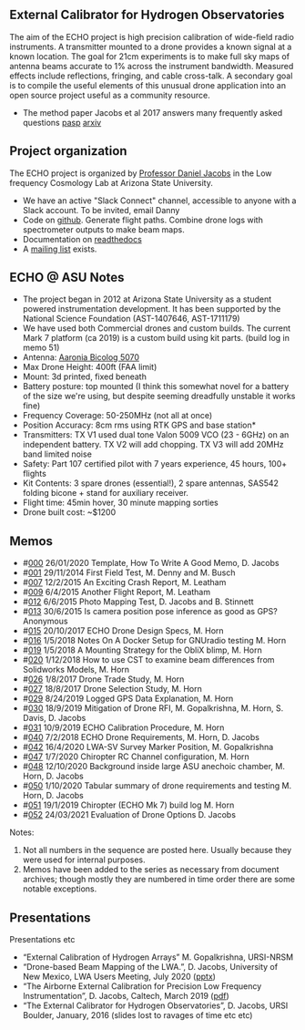 ---
---
## External Calibrator for Hydrogen Observatories

The aim of the ECHO project is high precision calibration of wide-field radio instruments. A transmitter mounted to a drone provides a known signal at a known location.  The goal for 21cm experiments is to make full sky maps of antenna beams accurate to 1% across the instrument bandwidth. Measured effects include reflections, fringing, and cable cross-talk.  A secondary goal is to compile the useful elements of this unusual drone application into an open source project useful as a community resource.


 * The method paper Jacobs et al 2017 answers many frequently asked questions [pasp](https://ui.adsabs.harvard.edu/abs/2017PASP..129c5002J/abstract) [arxiv](https://arxiv.org/abs/1610.02607)

## Project organization
The ECHO project is organized by [Professor Daniel Jacobs](danielcjacobs.com) in the Low frequency Cosmology Lab at Arizona State University.

 * We have an active "Slack Connect" channel, accessible to anyone with a Slack account. To be invited, email Danny
 * Code on [github](https://github.com/dannyjacobs/echo). Generate flight paths. Combine drone logs with spectrometer outputs to make beam maps.
 * Documentation on [readthedocs](https://external-calibrator-for-hydrogen-arrays-echo.readthedocs.io/)
 * A [mailing list](https://groups.google.com/d/forum/astro_echo) exists.

## ECHO @ ASU Notes
 * The project began in 2012 at Arizona State University as a student powered instrumentation development. It has been supported by the National Science Foundation (AST-1407646, AST-1711179)
 * We have used both Commercial drones and custom builds. The current Mark 7 platform (ca 2019) is a custom build using kit parts. (build log in memo 51)
 * Antenna: [Aaronia Bicolog 5070](https://aaronia.com/antennas/bicolog-series-biconical)
 * Max Drone Height: 400ft (FAA limit)
 * Mount: 3d printed, fixed beneath
 * Battery posture: top mounted (I think this somewhat novel for a battery of the size we're using, but despite seeming dreadfully unstable it works fine)
 * Frequency Coverage: 50-250MHz (not all at once)
 * Position Accuracy: 8cm rms using RTK GPS and base station*
 * Transmitters:  TX V1 used dual tone Valon 5009 VCO (23 - 6GHz) on an independent battery. TX V2 will add chopping. TX V3 will add 20MHz band limited noise
 * Safety: Part 107 certified pilot with 7 years experience, 45 hours, 100+ flights
 * Kit Contents: 3 spare drones (essential!), 2 spare antennas, SAS542 folding bicone + stand for auxiliary receiver.
 * Flight time: 45min hover, 30 minute mapping sorties
 * Drone built cost: ~$1200

## Memos
 * \#[000](http://danielcjacobs.com/uploads/ECHO_Memos/ECHO000_Memo_template.pdf) 26/01/2020 Template, How To Write A Good Memo, D. Jacobs
 * \#[001](http://danielcjacobs.com/uploads/ECHO_Memos/ECHO001_First_field_test_2014.pdf) 29/11/2014 First Field Test, M. Denny and M. Busch
 * \#[007](http://danielcjacobs.com/uploads/ECHO_Memos/ECHO007_Flight_Log_2015.pdf) 12/2/2015 An Exciting Crash Report, M. Leatham
 * \#[009](http://danielcjacobs.com/uploads/ECHO_Memos/ECHO009_Flight_Log_2015.pdf) 6/4/2015 Another Flight Report, M. Leatham
 * \#[012](http://danielcjacobs.com/uploads/ECHO_Memos/ECHO012_Photo_Mapping_Test.pdf) 6/6/2015 Photo Mapping Test, D. Jacobs and B. Stinnett
 * \#[013](http://danielcjacobs.com/uploads/ECHO_Memos/ECHO013_Position_Data.pdf) 30/6/2015 Is camera position pose inference as good as GPS? Anonymous
 * \#[015](http://danielcjacobs.com/uploads/ECHO_Memos/ECHO015_Drone_Design_Specs.pdf) 20/10/2017 ECHO Drone Design Specs, M. Horn
 * \#[016](http://danielcjacobs.com/uploads/ECHO_Memos/ECHO016_Docker_Setup_for_GNURadio_testing.pdf) 1/5/2018 Notes On A Docker Setup for GNUradio testing M. Horn
 * \#[019](http://danielcjacobs.com/uploads/ECHO_Memos/ECHO019_Oblix_Blimp_Mounting_Strategy.pdf) 1/5/2018 A Mounting Strategy for the ObliX blimp, M. Horn
 * \#[020](http://danielcjacobs.com/uploads/ECHO_Memos/ECHO020_CST_to_Examine_Beam_Pattern_Differences_from_Solidworks_Models.pdf) 1/12/2018 How to use CST to examine beam differences from Solidworks Models, M. Horn
 * \#[026](http://danielcjacobs.com/uploads/ECHO_Memos/ECHO026_drone_trade_study_2017_horn.pdf) 1/8/2017 Drone Trade Study, M. Horn
 * \#[027](http://danielcjacobs.com/uploads/ECHO_Memos/ECHO027_2017_drone_selection_data.pdf) 18/8/2017 Drone Selection Study, M. Horn
 * \#[029](http://danielcjacobs.com/uploads/ECHO_Memos/ECHO029_Logged_GPS_Data_Explanation.pdf) 8/24/2019 Logged GPS Data Explanation, M. Horn
 * \#[030](http://danielcjacobs.com/uploads/ECHO_Memos/ECHO030_mitigation_of_drone_rfi.pdf) 18/9/2019 Mitigation of Drone RFI, M. Gopalkrishna, M. Horn, S. Davis, D. Jacobs
 * \#[031](http://danielcjacobs.com/uploads/ECHO_Memos/ECHO031_Field_Procedure.pdf) 10/9/2019 ECHO Calibration Procedure, M. Horn
 * \#[040](http://danielcjacobs.com/uploads/ECHO_Memos/ECHO040_ECHO_Drone_Requirements.pdf) 7/2/2018 ECHO Drone Requirements, M. Horn, D. Jacobs
 * \#[042](http://danielcjacobs.com/uploads/ECHO_Memos/ECHO042_LWASV_survey_marker_position.pdf) 16/4/2020 LWA-SV Survey Marker Position, M. Gopalkrishna
 * \#[047](http://danielcjacobs.com/uploads/ECHO_Memos/ECHO047_Chiropter_Channel_Configuration.pdf) 1/7/2020 Chiropter RC Channel configuration, M. Horn
 * \#[048](http://danielcjacobs.com/uploads/ECHO_Memos/ECHO048_Anechoic_Chamber_Background_Measurements.pdf) 12/10/2020 Background inside large ASU anechoic chamber, M. Horn, D. Jacobs
 * \#[050](http://danielcjacobs.com/uploads/ECHO_Memos/ECHO050_Drone_History_Table.pdf) 1/10/2020 Tabular summary of drone requirements and testing M. Horn, D. Jacobs
 * \#[051](http://danielcjacobs.com/echo/echo-memos/ECHO051_Chiropter_Build_Log.pdf) 19/1/2019 Chiropter (ECHO Mk 7) build log M. Horn
 * \#[052](http://danielcjacobs.com/uploads/ECHO_Memos/ECHO052_Drone_Evaluation_2020.pdf) 24/03/2021 Evaluation of Drone Options D. Jacobs


Notes:
1. Not all numbers in the sequence are posted here. Usually because they were used for internal purposes.
2. Memos have been added to the series as necessary from document archives; though mostly they are numbered in time order there are some notable exceptions.

## Presentations
Presentations etc
 * “External Calibration of Hydrogen Arrays” M. Gopalkrishna, URSI-NRSM
 * “Drone-based Beam Mapping of the LWA.”, D. Jacobs, University of New Mexico, LWA Users Meeting, July 2020 ([pptx](http://danielcjacobs.com/uploads/ECHO_LWAUM_2020.pptx))
 * “The Airborne External Calibration for Precision Low Frequency Instrumentation”, D. Jacobs, Caltech, March 2019 ([pdf](http://danielcjacobs.com/uploads/ECHO_March2019_small.pdf))
 * “The External Calibrator for Hydrogen Observatories”, D. Jacobs, URSI Boulder, January, 2016 (slides lost to ravages of time etc etc)

<!---
Todo:
Add sidebar links to header items
add some pictures and results
I added a header image, why didn't it work?

ASU team
photos, people
-->
